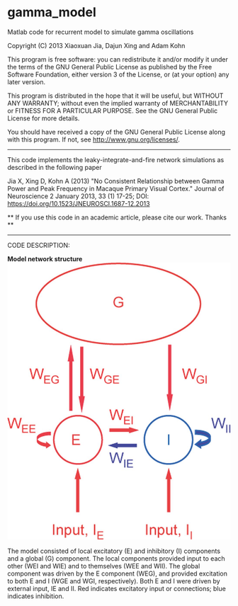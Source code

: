 # gamma_model
Matlab code for recurrent model to simulate gamma oscillations

Copyright (C) 2013 Xiaoxuan Jia, Dajun Xing and Adam Kohn

This program is free software: you can redistribute it and/or modify it under 
the terms of the GNU General Public License as published by the Free Software 
Foundation, either version 3 of the License, or (at your option) any later 
version.

This program is distributed in the hope that it will be useful, but WITHOUT ANY
WARRANTY; without even the implied warranty of MERCHANTABILITY or FITNESS FOR A 
PARTICULAR PURPOSE. See the GNU General Public License for more details.

You should have received a copy of the GNU General Public License along with 
this program. If not, see http://www.gnu.org/licenses/.

--------------------------------------------------------------------------------
This code implements the leaky-integrate-and-fire network simulations as 
described in the following paper

Jia X, Xing D, Kohn A (2013) 
"No Consistent Relationship between Gamma Power and Peak Frequency in Macaque Primary Visual Cortex." 
Journal of Neuroscience 2 January 2013, 33 (1) 17-25; DOI: https://doi.org/10.1523/JNEUROSCI.1687-12.2013


** If you use this code in an academic article, please cite our work. Thanks **

--------------------------------------------------------------------------------
CODE DESCRIPTION:

**Model network structure**
![Architecture of the model](image/model.png "Architecture of the model")

The model consisted of local excitatory (E) and inhibitory (I) components and a global (G) component. The local components provided input to each other (WEI and WIE) and to themselves (WEE and WII). The global component was driven by the E component (WEG), and provided excitation to both E and I (WGE and WGI, respectively). Both E and I were driven by external input, IE and II. Red indicates excitatory input or connections; blue indicates inhibition.

